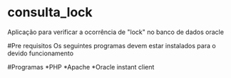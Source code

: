 # consulta_lock
Aplicação para verificar a ocorrência de "lock" no banco de dados oracle

#Pre requisitos
Os seguintes programas devem estar instalados para o devido funcionamento

  #Programas
    *PHP
    *Apache
    *Oracle instant client
